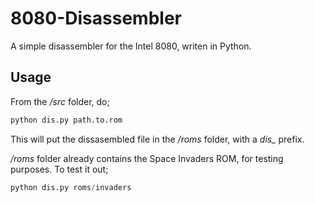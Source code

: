 # 8080-Disassembler
A simple disassembler for the Intel 8080, writen in Python.

## Usage
From the */src* folder, do;

```python
python dis.py path.to.rom
```
This will put the dissasembled file in the */roms* folder, with a *dis_* prefix.

*/roms* folder already contains the Space Invaders ROM, for testing purposes. To test it out;

```python
python dis.py roms/invaders
```


